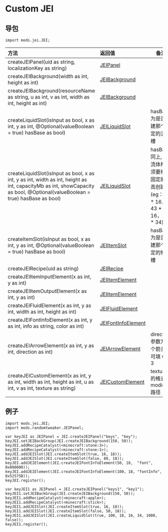 # Custom JEI

## 导包

~~~zenscript
import mods.jei.JEI;
~~~

| 方法                                                         | 返回值             | 备注                                                         |
| :----------------------------------------------------------- | :----------------- | ------------------------------------------------------------ |
| createJEIPanel(uid as string, localizationKey as string) | [JEIPanel](https://github.com/ikexing-cn/RandomTweaker/blob/master/wiki/zh_cn/modSupport/JEI/JEIPanel.md) | |
| createJEIBackground(width as int, height as int) | [JEIBackground](https://github.com/ikexing-cn/RandomTweaker/blob/master/wiki/zh_cn/modSupport/JEI/JEIBackground.md) | |
| createJEIBackground(resourceName as string, u as int, v as int, width as int, height as int) | [JEIBackground](https://github.com/ikexing-cn/RandomTweaker/blob/master/wiki/zh_cn/modSupport/JEI/JEIBackground.md) |                                                              |
| createLiquidSlot(isInput as bool, x as int, y as int, @Optional(valueBoolean = true) hasBase as bool) | [JEILiquidSlot](https://github.com/ikexing-cn/RandomTweaker/blob/master/wiki/zh_cn/modSupport/JEI/JEISlot/JEILiquidSlot.md) | hasBase 为是否创建那个固定的流体槽 |
| createLiquidSlot(isInput as bool, x as int, y as int, width as int, height as int, capacityMb as int, showCapacity as bool, @Optional(valueBoolean = true) hasBase as bool) | [JEILiquidSlot](https://github.com/ikexing-cn/RandomTweaker/blob/master/wiki/zh_cn/modSupport/JEI/JEISlot/JEILiquidSlot.md)  | hasBase 同上, 但流体槽必须要根据固定的宽高创建 (eg：16 * 16，43 * 16， 16 * 34) |
| createItemSlot(isInput as bool, x as int, y as int, @Optional(valueBoolean = true) hasBase as bool) | [JEIItemSlot](https://github.com/ikexing-cn/RandomTweaker/blob/master/wiki/zh_cn/modSupport/JEI/JEISlot/JEIItemSlot.md) | hasBase 为是否创建那个固定的物品槽 |
| createJEIRecipe(uid as string) | [JEIRecipe](https://github.com/ikexing-cn/RandomTweaker/blob/master/wiki/zh_cn/modSupport/JEI/JEIRecipe.md) | |
| createJEIItemInputElement(x as int, y as int) | [JEIItemElement](https://github.com/ikexing-cn/RandomTweaker/blob/master/wiki/zh_cn/modSupport/JEI/JEIElement/JEIItemElement.md) | |
| createJEIItemOutputElement(x as int, y as int) | [JEIItemElement](https://github.com/ikexing-cn/RandomTweaker/blob/master/wiki/zh_cn/modSupport/JEI/JEIElement/JEIItemElement.md) | |
| createJEIFluidElement(x as int, y as int, width as int, height as int) | [JEIFluidElement](https://github.com/ikexing-cn/RandomTweaker/blob/master/wiki/zh_cn/modSupport/JEI/JEIElement/JEIFluidElement.md) | |
| createJEIFontInfoElement(x as int, y as int, info as string, color as int) | [JEIFontInfoElement](https://github.com/ikexing-cn/RandomTweaker/blob/master/wiki/zh_cn/modSupport/JEI/JEIElement/JEIFontInfoElement.md) | |
| createJEIArrowElement(x as int, y as int, direction as int) | [JEIArrowElement](https://github.com/ikexing-cn/RandomTweaker/blob/master/wiki/zh_cn/modSupport/JEI/JEIElement/JEIArrowElement.md) | direction 参数为四个箭头，可填 0-3 |
| createJEICustomElement(x as int, y as int, width as int, height as int, u as int, v as int, texture as string) | [JEICustomElement](https://github.com/ikexing-cn/RandomTweaker/blob/master/wiki/zh_cn/modSupport/JEI/JEIElement/JEICustomElement.md) | texture 的格式为 modid:路径 |

## 例子

```zenscript
import mods.jei.JEI;
import mods.randomtweaker.JEIPanel;

var keyJEI as JEIPanel = JEI.createJEIPanel("keys", "key");
keyJEI.setJEIBackGroup(JEI.createJEIBackground(150, 50));
keyJEI.addRecipeCatalyst(<minecraft:stone:3>);
keyJEI.addRecipeCatalyst(<minecraft:stone:1>);
keyJEI.addJEISlot(JEI.createItemSlot(true, 16, 18));
keyJEI.addJEISlot(JEI.createItemSlot(false, 80, 18));
keyJEI.addJEIElement(JEI.createJEIFontInfoElement(50, 18,  "font", 0x000000));
keyJEI.addJEIElement(JEI.createJEIFontInfoElement(100, 18, "fontInfo", 0x52575B));
keyJEI.register();

var keyJEI1 as JEIPanel = JEI.createJEIPanel("keys1", "key1");
keyJEI1.setJEIBackGroup(JEI.createJEIBackground(150, 50));
keyJEI1.addRecipeCatalyst(<minecraft:apple>);
keyJEI1.addRecipeCatalyst(<minecraft:stick>);
keyJEI1.addJEISlot(JEI.createItemSlot(true, 16, 18));
keyJEI1.addJEISlot(JEI.createItemSlot(false, 50, 18));
keyJEI1.addJEISlot(JEI.createLiquidSlot(true, 100, 18, 16, 34, 1000, false));
keyJEI1.register();
```
